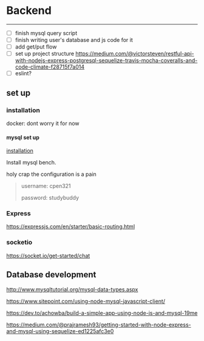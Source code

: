 # Backend

----
- [ ] finish mysql query script
- [ ] finish writing user's database and js code for it
- [ ] add get/put flow 
- [ ] set up project structure https://medium.com/@victorsteven/restful-api-with-nodejs-express-postgresql-sequelize-travis-mocha-coveralls-and-code-climate-f28715f7a014
- [ ] eslint?

## set up

### installation

docker: dont worry it for now


#### mysql set up

[installation](https://dev.mysql.com/downloads/installer/)

Install mysql bench. 

holy crap the configuration is a pain

> username: cpen321
> 
> password: studybuddy



### Express

https://expressjs.com/en/starter/basic-routing.html


### socketio

https://socket.io/get-started/chat


## Database development 

http://www.mysqltutorial.org/mysql-data-types.aspx

https://www.sitepoint.com/using-node-mysql-javascript-client/

https://dev.to/achowba/build-a-simple-app-using-node-js-and-mysql-19me

https://medium.com/@prajramesh93/getting-started-with-node-express-and-mysql-using-sequelize-ed1225afc3e0
